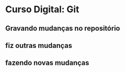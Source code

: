 # Curso Digital: Git

## Gravando mudanças no repositório

## fiz outras mudanças
## fazendo novas mudanças



